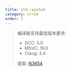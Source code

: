 ```yaml
---
title: std::quoted
category: C++14
order: 2
---
```


> 编译器支持最低版本要求:
> * GCC: 5.0
> * MSVC: 19.0
> * Clang: 3.4
>
> 提案: [N3654](http://www.open-std.org/jtc1/sc22/wg21/docs/papers/2013/n3654.html)
